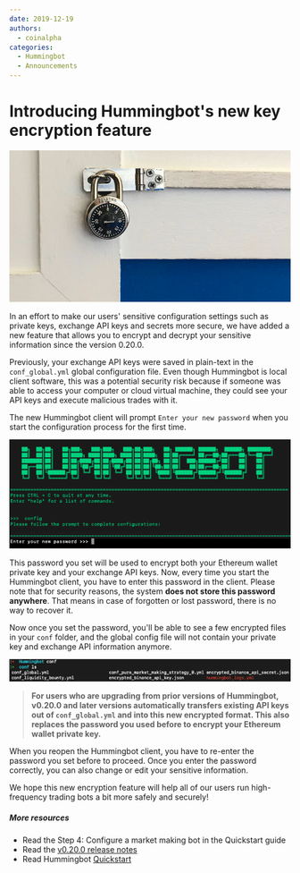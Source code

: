 ```yaml
---
date: 2019-12-19
authors:
  - coinalpha
categories:
  - Hummingbot
  - Announcements
---
```


# Introducing Hummingbot's new key encryption feature

![cover](cover.png)

In an effort to make our users' sensitive configuration settings such as private keys, exchange API keys and secrets more secure, we have added a new feature that allows you to encrypt and decrypt your sensitive information since the version 0.20.0. 

Previously, your exchange API keys were saved in plain-text in the `conf_global.yml` global configuration file. Even though Hummingbot is local client software, this was a potential security risk because if someone was able to access your computer or cloud virtual machine, they could see your API keys and execute malicious trades with it.

<!-- more -->

The new Hummingbot client will prompt ```Enter your new password``` when you start the configuration process for the first time. 

![](image1.png)

This password you set will be used to encrypt both your Ethereum wallet private key and your exchange API keys. Now, every time you start the Hummingbot client, you have to enter this password in the client. Please note that for security reasons, the system **does not store this password anywhere**. That means in case of forgotten or lost password, there is no way to recover it. 

Now once you set the password, you'll be able to see a few encrypted files in your ```conf``` folder, and the global config file will not contain your private key and exchange API information anymore. 

![](image2.png)

>**For users who are upgrading from prior versions of Hummingbot, v0.20.0 and later versions automatically transfers existing API keys out of `conf_global.yml` and into this new encrypted format. This also replaces the password you used before to encrypt your Ethereum wallet private key.**

When you reopen the Hummingbot client, you have to re-enter the password you set before to proceed. Once you enter the password correctly, you can also change or edit your sensitive information.  

We hope this new encryption feature will help all of our users run high-frequency trading bots a bit more safely and securely!

##### More resources
- Read the Step 4: Configure a market making bot in the Quickstart guide
- Read the [v0.20.0 release notes](../../../release-notes/1.0.0.md)
- Read Hummingbot [Quickstart](../2022-01-level-1-introduction/index.md)